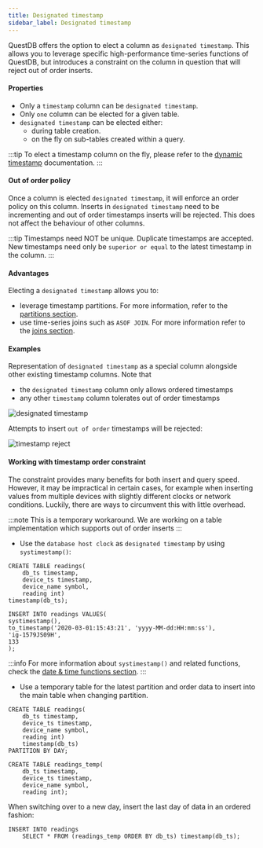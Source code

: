 ```yaml
---
title: Designated timestamp
sidebar_label: Designated timestamp
---
```


QuestDB offers the option to elect a column as `designated timestamp`. This
allows you to leverage specific high-performance time-series functions of
QuestDB, but introduces a constraint on the column in question that will reject
out of order inserts.

#### Properties

- Only a `timestamp` column can be `designated timestamp`.
- Only `one` column can be elected for a given table.
- `designated timestamp` can be elected either:
  - during table creation.
  - on the fly on sub-tables created within a query.

:::tip
To elect a timestamp column on the fly, please refer to the
[dynamic timestamp]() documentation.
:::

#### Out of order policy

Once a column is elected `designated timestamp`, it will enforce an order policy
on this column. Inserts in `designated timestamp` need to be incrementing and
out of order timestamps inserts will be rejected. This does not affect the
behaviour of other columns.

:::tip
Timestamps need NOT be unique. Duplicate timestamps are accepted. New
timestamps need only be `superior or equal` to the latest timestamp in the
column.
:::

#### Advantages

Electing a `designated timestamp` allows you to:

- leverage timestamp partitions. For more information, refer to the
  [partitions section](concept/partitions.md).
- use time-series joins such as `ASOF JOIN`. For more information refer to the
  [joins section](reference/join.md).

#### Examples

Representation of `designated timestamp` as a special column alongside other
existing timestamp columns. Note that

- the `designated timestamp` column only allows ordered timestamps
- any other `timestamp` column tolerates out of order timestamps

![designated timestamp](/img/doc/concepts/designated_timestamp.jpg)

Attempts to insert `out of order` timestamps will be rejected:

![timestamp reject](/img/doc/concepts/timestamp_reject.jpg)

#### Working with timestamp order constraint

The constraint provides many benefits for both insert and query speed. However,
it may be impractical in certain cases, for example when inserting values from
multiple devices with slightly different clocks or network conditions. Luckily,
there are ways to circumvent this with little overhead.

:::note
This is a temporary workaround. We are working on a table implementation
which supports out of order inserts
:::

- Use the `database host clock` as `designated timestamp` by using
  `systimestamp()`:

```questdb-sql title=""
CREATE TABLE readings(
    db_ts timestamp,
    device_ts timestamp,
    device_name symbol,
    reading int)
timestamp(db_ts);
```

```questdb-sql
INSERT INTO readings VALUES(
systimestamp(),
to_timestamp('2020-03-01:15:43:21', 'yyyy-MM-dd:HH:mm:ss'),
'ig-1579JS09H',
133
);
```

:::info
For more information about `systimestamp()` and related functions, check
the [date & time functions section](function/date-time.md).
:::

- Use a temporary table for the latest partition and order data to insert into
  the main table when changing partition.

```questdb-sql title="Main table"
CREATE TABLE readings(
    db_ts timestamp,
    device_ts timestamp,
    device_name symbol,
    reading int)
    timestamp(db_ts)
PARTITION BY DAY;
```

```questdb-sql title="Temporary table"
CREATE TABLE readings_temp(
    db_ts timestamp,
    device_ts timestamp,
    device_name symbol,
    reading int);
```

When switching over to a new day, insert the last day of data in an ordered
fashion:

```questdb-sql title="Insert ordered data"
INSERT INTO readings
    SELECT * FROM (readings_temp ORDER BY db_ts) timestamp(db_ts);
```
